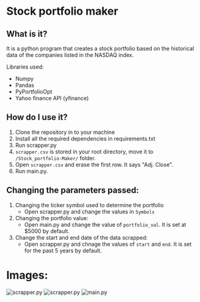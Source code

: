 # Stock portfolio maker 

## What is it?
It is a python program that creates a stock portfolio based on the historical data of the companies listed in the NASDAQ index. 

Libraries used:
*  Numpy
* Pandas
* PyPortfolioOpt
* Yahoo finance API (yfinance)

## How do I use it?

1. Clone the repository in to your machine
2. Install all the required dependencies in requirements.txt
3. Run scrapper.py
4. ```scrapper.csv``` is stored in your root directory, move it to ```/Stock_portfolio-Maker/``` folder.
5. Open ```scrapper.csv``` and erase the first row. It says "Adj. Close".
6. Run main.py.

## Changing the parameters passed:
1. Changing the ticker symbol used to determine the portfolio
    * Open scrapper.py and change the values in ```Symbols```
2. Changing the portfolio value:
    * Open main.py and change the value of ```portfolio_val```. It is set at $5000 by default.
3. Change the start and end date of the data scrapped:
    * Open scrapper.py and chnage the values of ```start``` and ```end```. It is set for the past 5 years by default.

# Images:

![scrapper.py](https://imgur.com/Fmn0vxh.png)
![scrapper.py](https://imgur.com/C2BBmna.png)
![main.py](https://imgur.com/gAVXeMJ.png)


